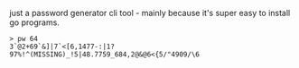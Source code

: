 just a password generator cli tool - mainly because it's super easy to install go programs.

```
> pw 64
3`@2+69`&]|7`<[6,1477-:|1?97%!^(MISSING)_!5|48.7759_684,2@&@6<{5/"4909/\6
```

